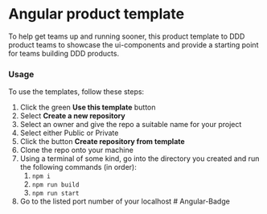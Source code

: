 # Angular product template

To help get teams up and running sooner, this product template to DDD product teams to showcase the ui-components and provide a starting point for teams building DDD products.

### Usage
To use the templates, follow these steps:

1. Click the green **Use this template** button
2. Select **Create a new repository**
3. Select an owner and give the repo a suitable name for your project
4. Select either Public or Private
5. Click the button **Create repository from template**
6. Clone the repo onto your machine
7. Using a terminal of some kind, go into the directory you created and run the following commands (in order):
   1. `npm i`
   2. `npm run build`
   3. `npm run start`
8. Go to the listed port number of your localhost
#   A n g u l a r - B a d g e  
 